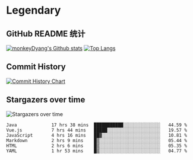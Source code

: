 # Legendary

## GitHub README 统计

[![monkeyDyang's Github stats](https://github-readme-stats.vercel.app/api?username=monkeyDyang&show_icons=true)](https://github.com/monkeyDyang/Legendary)
[![Top Langs](https://github-readme-stats.vercel.app/api/top-langs/?username=monkeyDyang&layout=compact)](https://github.com/monkeyDyang/Legendary)

## Commit History

[![Commit History Chart](https://commit-history-api.herokuapp.com/svg?repos=monkeyDyang/Legendary&type=Date)](https://the-commit-history.vercel.app/#monkeyDyang/Legendary&Date)

## Stargazers over time

![Stargazers over time](https://starchart.cc/monkeyDyang/Legendary.svg)

<!--START_SECTION:waka-->

```text
Java             17 hrs 38 mins  ███████████░░░░░░░░░░░░░░   44.59 %
Vue.js           7 hrs 44 mins   █████░░░░░░░░░░░░░░░░░░░░   19.57 %
JavaScript       4 hrs 16 mins   ██▓░░░░░░░░░░░░░░░░░░░░░░   10.81 %
Markdown         2 hrs 9 mins    █▒░░░░░░░░░░░░░░░░░░░░░░░   05.44 %
HTML             2 hrs 6 mins    █▒░░░░░░░░░░░░░░░░░░░░░░░   05.35 %
YAML             1 hr 53 mins    █▒░░░░░░░░░░░░░░░░░░░░░░░   04.77 %
```

<!--END_SECTION:waka-->
